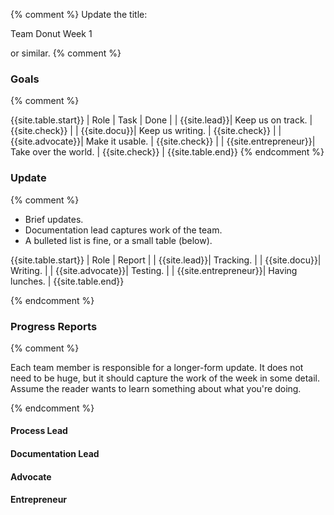 {% comment %}
Update the title:

Team Donut Week 1

or similar.
{% comment %}

### Goals 

{% comment %}
<!-- Use this table as a starting point -->

{{site.table.start}}
| Role | Task | Done |
| {{site.lead}}| Keep us on track. | {{site.check}} |
| {{site.docu}}| Keep us writing. | {{site.check}} |
| {{site.advocate}}| Make it usable. | {{site.check}} |
| {{site.entrepreneur}}| Take over the world. | {{site.check}} |
{{site.table.end}}
{% endcomment %}

### Update

{% comment %}

* Brief updates.
* Documentation lead captures work of the team.
* A bulleted list is fine, or a small table (below).

{{site.table.start}}
| Role | Report |
| {{site.lead}}| Tracking. |
| {{site.docu}}| Writing. | 
| {{site.advocate}}| Testing. |
| {{site.entrepreneur}}| Having lunches. |
{{site.table.end}}
 
{% endcomment %}

### Progress Reports

{% comment %}

Each team member is responsible for a longer-form update. It does not need to be huge, but it should capture the work of the week in some detail. Assume the reader wants to learn something about what you're doing.

{% endcomment %}

#### Process Lead

#### Documentation Lead

#### Advocate

#### Entrepreneur

